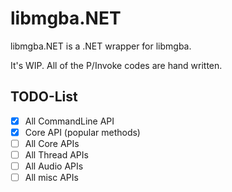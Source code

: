 # libmgba.NET
libmgba.NET is a .NET wrapper for libmgba.

It's WIP. All of the P/Invoke codes are hand written. 

## TODO-List

- [x] All CommandLine API
- [x] Core API (popular methods)
- [ ] All Core APIs
- [ ] All Thread APIs
- [ ] All Audio APIs
- [ ] All misc APIs
